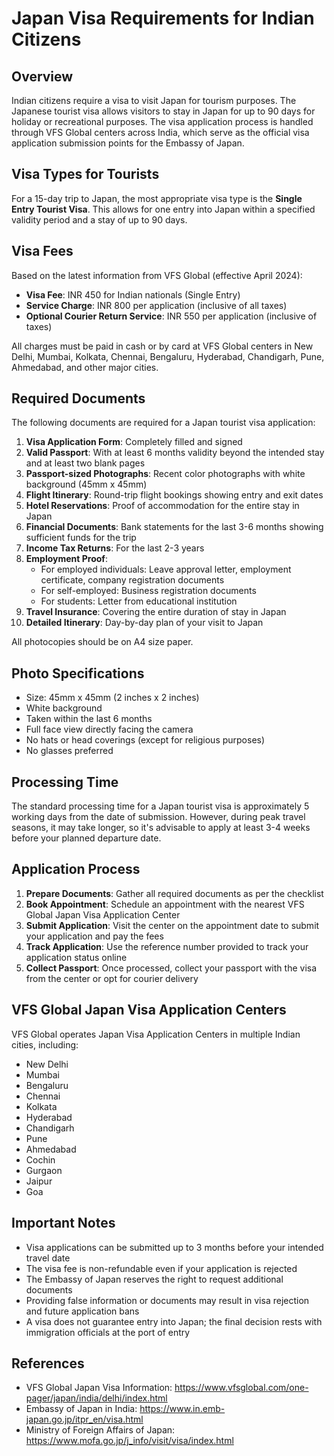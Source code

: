 # Japan Visa Requirements for Indian Citizens

## Overview

Indian citizens require a visa to visit Japan for tourism purposes. The Japanese tourist visa allows visitors to stay in Japan for up to 90 days for holiday or recreational purposes. The visa application process is handled through VFS Global centers across India, which serve as the official visa application submission points for the Embassy of Japan.

## Visa Types for Tourists

For a 15-day trip to Japan, the most appropriate visa type is the **Single Entry Tourist Visa**. This allows for one entry into Japan within a specified validity period and a stay of up to 90 days.

## Visa Fees

Based on the latest information from VFS Global (effective April 2024):

- **Visa Fee**: INR 450 for Indian nationals (Single Entry)
- **Service Charge**: INR 800 per application (inclusive of all taxes)
- **Optional Courier Return Service**: INR 550 per application (inclusive of taxes)

All charges must be paid in cash or by card at VFS Global centers in New Delhi, Mumbai, Kolkata, Chennai, Bengaluru, Hyderabad, Chandigarh, Pune, Ahmedabad, and other major cities.

## Required Documents

The following documents are required for a Japan tourist visa application:

1. **Visa Application Form**: Completely filled and signed
2. **Valid Passport**: With at least 6 months validity beyond the intended stay and at least two blank pages
3. **Passport-sized Photographs**: Recent color photographs with white background (45mm x 45mm)
4. **Flight Itinerary**: Round-trip flight bookings showing entry and exit dates
5. **Hotel Reservations**: Proof of accommodation for the entire stay in Japan
6. **Financial Documents**: Bank statements for the last 3-6 months showing sufficient funds for the trip
7. **Income Tax Returns**: For the last 2-3 years
8. **Employment Proof**: 
   - For employed individuals: Leave approval letter, employment certificate, company registration documents
   - For self-employed: Business registration documents
   - For students: Letter from educational institution
9. **Travel Insurance**: Covering the entire duration of stay in Japan
10. **Detailed Itinerary**: Day-by-day plan of your visit to Japan

All photocopies should be on A4 size paper.

## Photo Specifications

- Size: 45mm x 45mm (2 inches x 2 inches)
- White background
- Taken within the last 6 months
- Full face view directly facing the camera
- No hats or head coverings (except for religious purposes)
- No glasses preferred

## Processing Time

The standard processing time for a Japan tourist visa is approximately 5 working days from the date of submission. However, during peak travel seasons, it may take longer, so it's advisable to apply at least 3-4 weeks before your planned departure date.

## Application Process

1. **Prepare Documents**: Gather all required documents as per the checklist
2. **Book Appointment**: Schedule an appointment with the nearest VFS Global Japan Visa Application Center
3. **Submit Application**: Visit the center on the appointment date to submit your application and pay the fees
4. **Track Application**: Use the reference number provided to track your application status online
5. **Collect Passport**: Once processed, collect your passport with the visa from the center or opt for courier delivery

## VFS Global Japan Visa Application Centers

VFS Global operates Japan Visa Application Centers in multiple Indian cities, including:
- New Delhi
- Mumbai
- Bengaluru
- Chennai
- Kolkata
- Hyderabad
- Chandigarh
- Pune
- Ahmedabad
- Cochin
- Gurgaon
- Jaipur
- Goa

## Important Notes

- Visa applications can be submitted up to 3 months before your intended travel date
- The visa fee is non-refundable even if your application is rejected
- The Embassy of Japan reserves the right to request additional documents
- Providing false information or documents may result in visa rejection and future application bans
- A visa does not guarantee entry into Japan; the final decision rests with immigration officials at the port of entry

## References

- VFS Global Japan Visa Information: https://www.vfsglobal.com/one-pager/japan/india/delhi/index.html
- Embassy of Japan in India: https://www.in.emb-japan.go.jp/itpr_en/visa.html
- Ministry of Foreign Affairs of Japan: https://www.mofa.go.jp/j_info/visit/visa/index.html
